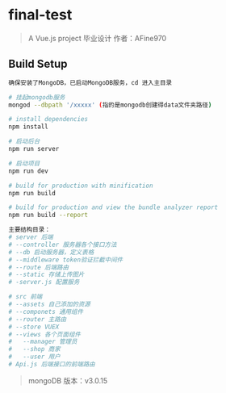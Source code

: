 # final-test

> A Vue.js project
> 毕业设计
> 作者：AFine970

## Build Setup

```bash
确保安装了MongoDB，已启动MongoDB服务，cd 进入主目录

# 挂起mongodb服务
mongod --dbpath '/xxxxx' (指的是mongodb创建得data文件夹路径)

# install dependencies
npm install

# 启动后台
npm run server

# 启动项目
npm run dev

# build for production with minification
npm run build

# build for production and view the bundle analyzer report
npm run build --report

```

```bash
主要结构目录：
# server 后端
# --controller 服务器各个接口方法
# --db 启动服务器，定义表格
# --middleware token验证拦截中间件
# --route 后端路由
# --static 存储上传图片
# -server.js 配置服务

# src 前端
# --assets 自己添加的资源
# --componets 通用组件
# --router 主路由
# --store VUEX
# --views 各个页面组件
#   --manager 管理员
#   --shop 商家
#   --user 用户
# Api.js 后端接口的前端路由
```

> mongoDB 版本：v3.0.15

